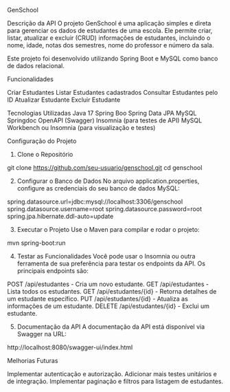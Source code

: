 GenSchool

Descrição da API
O projeto GenSchool é uma aplicação simples e direta para gerenciar os dados de estudantes de uma escola. Ele permite criar, listar, atualizar e excluir (CRUD) informações de estudantes, incluindo o nome, idade, notas dos semestres, nome do professor e número da sala.

Este projeto foi desenvolvido utilizando Spring Boot e MySQL como banco de dados relacional.

Funcionalidades

Criar Estudantes
Listar Estudantes cadastrados
Consultar Estudantes pelo ID
Atualizar Estudante
Excluir Estudante

Tecnologias Utilizadas
Java 17
Spring Boo
Spring Data JPA
MySQL
Springdoc OpenAPI (Swagger)
Insomnia (para testes de API)
MySQL Workbench ou Insomnia (para visualização e testes)

Configuração do Projeto

1. Clone o Repositório

git clone https://github.com/seu-usuario/genschool.git
cd genschool

2. Configurar o Banco de Dados
No arquivo application.properties, configure as credenciais do seu banco de dados MySQL:


spring.datasource.url=jdbc:mysql://localhost:3306/genschool
spring.datasource.username=root
spring.datasource.password=root
spring.jpa.hibernate.ddl-auto=update

3. Executar o Projeto
Use o Maven para compilar e rodar o projeto:

mvn spring-boot:run

4. Testar as Funcionalidades
Você pode usar o Insomnia ou outra ferramenta de sua preferência para testar os endpoints da API. Os principais endpoints são:

POST /api/estudantes - Cria um novo estudante.
GET /api/estudantes - Lista todos os estudantes.
GET /api/estudantes/{id} - Retorna detalhes de um estudante específico.
PUT /api/estudantes/{id} - Atualiza as informações de um estudante.
DELETE /api/estudantes/{id} - Exclui um estudante.

5. Documentação da API
A documentação da API está disponível via Swagger na URL:


http://localhost:8080/swagger-ui/index.html

Melhorias Futuras

Implementar autenticação e autorização.
Adicionar mais testes unitários e de integração.
Implementar paginação e filtros para listagem de estudantes.

